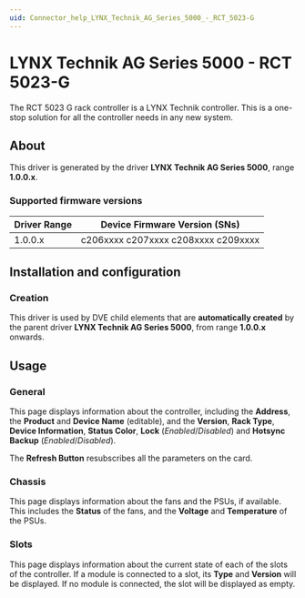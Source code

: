 ```yaml
---
uid: Connector_help_LYNX_Technik_AG_Series_5000_-_RCT_5023-G
---
```


# LYNX Technik AG Series 5000 - RCT 5023-G

The RCT 5023 G rack controller is a LYNX Technik controller. This is a one-stop solution for all the controller needs in any new system.

## About

This driver is generated by the driver **LYNX Technik AG Series 5000**, range **1.0.0.x**.

### Supported firmware versions

| **Driver Range** | **Device Firmware Version (SNs)**   |
|------------------|-------------------------------------|
| 1.0.0.x          | c206xxxx c207xxxx c208xxxx c209xxxx |

## Installation and configuration

### Creation

This driver is used by DVE child elements that are **automatically created** by the parent driver **LYNX Technik AG Series 5000**, from range **1.0.0.x** onwards.

## Usage

### General

This page displays information about the controller, including the **Address**, the **Product** and **Device Name** (editable), and the **Version**, **Rack Type**, **Device Information**, **Status Color**, **Lock** (*Enabled*/*Disabled*) and **Hotsync Backup** (*Enabled*/*Disabled*).

The **Refresh Button** resubscribes all the parameters on the card.

### Chassis

This page displays information about the fans and the PSUs, if available. This includes the **Status** of the fans, and the **Voltage** and **Temperature** of the PSUs.

### Slots

This page displays information about the current state of each of the slots of the controller. If a module is connected to a slot, its **Type** and **Version** will be displayed. If no module is connected, the slot will be displayed as empty.
